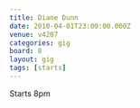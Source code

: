 ```yaml
---
title: Diane Dunn
date: 2010-04-01T23:00:00.000Z
venue: v4207
categories: gig
board: 8
layout: gig
tags: [starts]
---
```

Starts 8pm